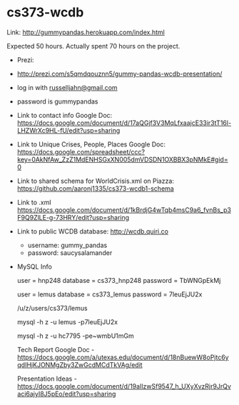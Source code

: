cs373-wcdb
==========

Link: http://gummypandas.herokuapp.com/index.html

Expected 50 hours.
Actually spent 70 hours on the project.

* Prezi: 
 * http://prezi.com/s5qmdqouznn5/gummy-pandas-wcdb-presentation/
 * log in with russelljahn@gmail.com
 * password is gummypandas


* Link to contact info Google Doc: https://docs.google.com/document/d/17aQGjf3V3MqLfxaajcE33ir3tT16l-LHZWrXc9HL-fU/edit?usp=sharing

* Link to Unique Crises, People, Places Google Doc: https://docs.google.com/spreadsheet/ccc?key=0AkNfAw_ZzZ1MdENHSGxXN005dmVDSDN1OXBBX3pNMkE#gid=0

* Link to shared schema for WorldCrisis.xml on Piazza: https://github.com/aaronj1335/cs373-wcdb1-schema

* Link to .xml https://docs.google.com/document/d/1kBrdjG4wTqb4msC9a6_fvnBs_p3F9Q9ZlLE-g-73HRY/edit?usp=sharing

* Link to public WCDB database: http://wcdb.quiri.co
  * username: gummy_pandas
  * password: saucysalamander

* MySQL Info
 
   user = hnp248
   database = cs373_hnp248
   password = TbWNGpEkMj
  
   user = lemus
   database = cs373_lemus
   password = 7leuEjJU2x

   /u/z/users/cs373/lemus

   mysql -h z -u lemus -p7leuEjJU2x

   mysql -h z -u hc7795 -pe~wmbU1mGm
   
   Tech Report Google Doc - https://docs.google.com/a/utexas.edu/document/d/18nBuewW8oPjtc6yqdIHjKJONMgZby3ZwGcdMCdTkVAg/edit

   Presentation Ideas - https://docs.google.com/document/d/19aIlzwSf9547_h_UXyXvzRjr9JrQvaci6ajyI8J5pEo/edit?usp=sharing
